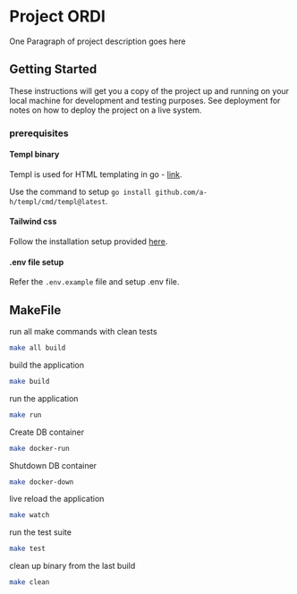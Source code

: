 # Project ORDI

One Paragraph of project description goes here

## Getting Started

These instructions will get you a copy of the project up and running on your local machine for development and testing purposes. See deployment for notes on how to deploy the project on a live system.

### prerequisites

#### Templ binary

Templ is used for HTML templating in go -  [link](https://templ.guide/).

Use the command to setup `go install github.com/a-h/templ/cmd/templ@latest`.

#### Tailwind css

Follow the installation setup provided [here](https://tailwindcss.com/docs/installation).

#### .env file setup

Refer the `.env.example` file and setup .env file.

## MakeFile

run all make commands with clean tests

```bash
make all build
```

build the application

```bash
make build
```

run the application

```bash
make run
```

Create DB container

```bash
make docker-run
```

Shutdown DB container

```bash
make docker-down
```

live reload the application

```bash
make watch
```

run the test suite

```bash
make test
```

clean up binary from the last build

```bash
make clean
```
